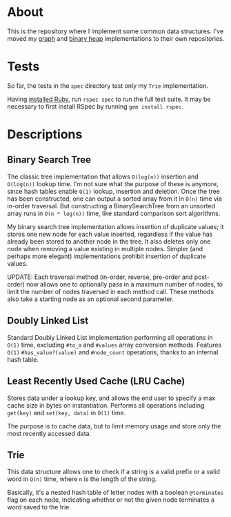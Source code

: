 # About #
This is the repository where I implement some common data structures. I've moved my [graph](https://github.com/sebastianrjay/Graphs) and [binary heap](https://github.com/sebastianrjay/BinaryHeap) implementations to their own repositories.

# Tests #
So far, the tests in the `spec` directory test only my `Trie` implementation.

Having [installed Ruby](https://github.com/rbenv/rbenv), run `rspec spec` to run 
the full test suite. It may be necessary to first install RSpec by running 
`gem install rspec`.

# Descriptions #

## Binary Search Tree ##
The classic tree implementation that allows `O(log(n))` insertion and `O(log(n))` 
lookup time. I'm not sure what the purpose of these is anymore, since hash 
tables enable `O(1)` lookup, insertion and deletion. Once the tree has been 
constructed, one can output a sorted array from it in `O(n)` time via in-order 
traversal. But constructing a BinarySearchTree from an unsorted array runs in 
`O(n * log(n))` time, like standard comparison sort algorithms.

My binary search tree implementation allows insertion of duplicate values; it 
stores one new node for each value inserted, regardless if the value has already 
been stored to another node in the tree. It also deletes only one node when 
removing a value existing in multiple nodes. Simpler (and perhaps more elegant) 
implementations prohibit insertion of duplicate values.

UPDATE: Each traversal method (in-order, reverse, pre-order and post-order) now allows one to optionally pass in a maximum number of nodes, to limit the number of nodes traversed in each method call. These methods also take a starting node as an optional second parameter.

## Doubly Linked List ##
Standard Doubly Linked List implementation performing all operations in `O(1)` 
time, excluding `#to_a` and `#values` array conversion methods. Features `O(1)` 
`#has_value?(value)` and `#node_count` operations, thanks to an internal hash 
table.

## Least Recently Used Cache (LRU Cache) ##
Stores data under a lookup key, and allows the end user to specify a max cache 
size in bytes on instantiation. Performs all operations including `get(key)` and 
`set(key, data)` in `O(1)` time.

The purpose is to cache data, but to limit memory usage and store only the most 
recently accessed data. 

## Trie ##
This data structure allows one to check if a string is a valid prefix or a valid 
word in `O(n)` time, where `n` is the length of the string.

Basically, it's a nested hash table of letter nodes with a boolean `@terminates` 
flag on each node, indicating whether or not the given node terminates a word 
saved to the trie.
